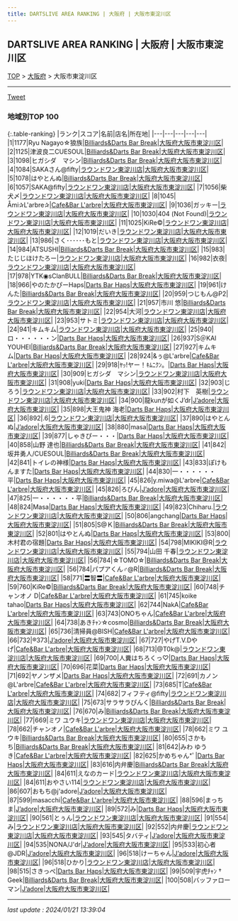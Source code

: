 ```yaml
---
title: DARTSLIVE AREA RANKING | 大阪府 | 大阪市東淀川区
---
```

## DARTSLIVE AREA RANKING | 大阪府 | 大阪市東淀川区

[TOP](/darts/rank/) > [大阪府](/darts/rank/大阪府/) > 大阪市東淀川区

___

<a href="https://twitter.com/share?ref_src=twsrc%5Etfw" data-text="DARTSLIVE AREA RANKING | 大阪府大阪市東淀川区" class="twitter-share-button" data-via="DARTSLIVE" data-hashtags="DARTSLIVE" data-related="DARTSLIVE" data-show-count="false">Tweet</a>

### 地域別TOP 100

{:.table-ranking}
|ランク|スコア|名前|店名|所在地|
|---|---|---|---|---|
|1|1177|Ryu Nagayo☆狼族|<a href="https://search.dartslive.com/jp/shop/73c87614982a36880d9b047a20a7ba1e">Billiards&Darts Bar Break</a>|<a href="/darts/rank/大阪府/大阪市東淀川区">大阪府大阪市東淀川区</a>|
|2|1125|津波良二CUESOUL|<a href="https://search.dartslive.com/jp/shop/73c87614982a36880d9b047a20a7ba1e">Billiards&Darts Bar Break</a>|<a href="/darts/rank/大阪府/大阪市東淀川区">大阪府大阪市東淀川区</a>|
|3|1098|ヒガシダ　マシン|<a href="https://search.dartslive.com/jp/shop/73c87614982a36880d9b047a20a7ba1e">Billiards&Darts Bar Break</a>|<a href="/darts/rank/大阪府/大阪市東淀川区">大阪府大阪市東淀川区</a>|
|4|1084|SAKAさん@fifty|<a href="https://search.dartslive.com/jp/shop/9a2ad7b58377a7150d9b047a20a7ba1e">ラウンドワン東淀川店</a>|<a href="/darts/rank/大阪府/大阪市東淀川区">大阪府大阪市東淀川区</a>|
|5|1078|はやとんぬ|<a href="https://search.dartslive.com/jp/shop/73c87614982a36880d9b047a20a7ba1e">Billiards&Darts Bar Break</a>|<a href="/darts/rank/大阪府/大阪市東淀川区">大阪府大阪市東淀川区</a>|
|6|1057|SAKA@fifty|<a href="https://search.dartslive.com/jp/shop/9a2ad7b58377a7150d9b047a20a7ba1e">ラウンドワン東淀川店</a>|<a href="/darts/rank/大阪府/大阪市東淀川区">大阪府大阪市東淀川区</a>|
|7|1056|柴犬〆|<a href="https://search.dartslive.com/jp/shop/9a2ad7b58377a7150d9b047a20a7ba1e">ラウンドワン東淀川店</a>|<a href="/darts/rank/大阪府/大阪市東淀川区">大阪府大阪市東淀川区</a>|
|8|1045|Åmi✰L&#x27;arbre✰|<a href="https://search.dartslive.com/jp/shop/adbbef8895b4b1000d9b047a20a7ba1e">Cafe&Bar L'arbre</a>|<a href="/darts/rank/大阪府/大阪市東淀川区">大阪府大阪市東淀川区</a>|
|9|1036|ガッキー|<a href="https://search.dartslive.com/jp/shop/9a2ad7b58377a7150d9b047a20a7ba1e">ラウンドワン東淀川店</a>|<a href="/darts/rank/大阪府/大阪市東淀川区">大阪府大阪市東淀川区</a>|
|10|1030|404 (Not Found)|<a href="https://search.dartslive.com/jp/shop/9a2ad7b58377a7150d9b047a20a7ba1e">ラウンドワン東淀川店</a>|<a href="/darts/rank/大阪府/大阪市東淀川区">大阪府大阪市東淀川区</a>|
|11|1025|KiRe©️|<a href="https://search.dartslive.com/jp/shop/9a2ad7b58377a7150d9b047a20a7ba1e">ラウンドワン東淀川店</a>|<a href="/darts/rank/大阪府/大阪市東淀川区">大阪府大阪市東淀川区</a>|
|12|1019|だいき|<a href="https://search.dartslive.com/jp/shop/9a2ad7b58377a7150d9b047a20a7ba1e">ラウンドワン東淀川店</a>|<a href="/darts/rank/大阪府/大阪市東淀川区">大阪府大阪市東淀川区</a>|
|13|986|さく･･････もと|<a href="https://search.dartslive.com/jp/shop/9a2ad7b58377a7150d9b047a20a7ba1e">ラウンドワン東淀川店</a>|<a href="/darts/rank/大阪府/大阪市東淀川区">大阪府大阪市東淀川区</a>|
|14|984|ATSUSHI|<a href="https://search.dartslive.com/jp/shop/73c87614982a36880d9b047a20a7ba1e">Billiards&Darts Bar Break</a>|<a href="/darts/rank/大阪府/大阪市東淀川区">大阪府大阪市東淀川区</a>|
|15|983|たじじほけたろー|<a href="https://search.dartslive.com/jp/shop/9a2ad7b58377a7150d9b047a20a7ba1e">ラウンドワン東淀川店</a>|<a href="/darts/rank/大阪府/大阪市東淀川区">大阪府大阪市東淀川区</a>|
|16|982|衣夜|<a href="https://search.dartslive.com/jp/shop/9a2ad7b58377a7150d9b047a20a7ba1e">ラウンドワン東淀川店</a>|<a href="/darts/rank/大阪府/大阪市東淀川区">大阪府大阪市東淀川区</a>|
|17|978|YTK◉sClanBULL|<a href="https://search.dartslive.com/jp/shop/73c87614982a36880d9b047a20a7ba1e">Billiards&Darts Bar Break</a>|<a href="/darts/rank/大阪府/大阪市東淀川区">大阪府大阪市東淀川区</a>|
|18|966|やのたかぴーHaps|<a href="https://search.dartslive.com/jp/shop/03264e0a0d1f1af0f454cb89828a1cfe">Darts Bar Haps</a>|<a href="/darts/rank/大阪府/大阪市東淀川区">大阪府大阪市東淀川区</a>|
|19|961|けんた|<a href="https://search.dartslive.com/jp/shop/73c87614982a36880d9b047a20a7ba1e">Billiards&Darts Bar Break</a>|<a href="/darts/rank/大阪府/大阪市東淀川区">大阪府大阪市東淀川区</a>|
|20|959|つじもん@P2|<a href="https://search.dartslive.com/jp/shop/9a2ad7b58377a7150d9b047a20a7ba1e">ラウンドワン東淀川店</a>|<a href="/darts/rank/大阪府/大阪市東淀川区">大阪府大阪市東淀川区</a>|
|21|957|市川 悠|<a href="https://search.dartslive.com/jp/shop/73c87614982a36880d9b047a20a7ba1e">Billiards&Darts Bar Break</a>|<a href="/darts/rank/大阪府/大阪市東淀川区">大阪府大阪市東淀川区</a>|
|22|954|大河|<a href="https://search.dartslive.com/jp/shop/9a2ad7b58377a7150d9b047a20a7ba1e">ラウンドワン東淀川店</a>|<a href="/darts/rank/大阪府/大阪市東淀川区">大阪府大阪市東淀川区</a>|
|23|953|サトミ|<a href="https://search.dartslive.com/jp/shop/9a2ad7b58377a7150d9b047a20a7ba1e">ラウンドワン東淀川店</a>|<a href="/darts/rank/大阪府/大阪市東淀川区">大阪府大阪市東淀川区</a>|
|24|941|キムキム|<a href="https://search.dartslive.com/jp/shop/9a2ad7b58377a7150d9b047a20a7ba1e">ラウンドワン東淀川店</a>|<a href="/darts/rank/大阪府/大阪市東淀川区">大阪府大阪市東淀川区</a>|
|25|940|ロ・・・・・・ン|<a href="https://search.dartslive.com/jp/shop/03264e0a0d1f1af0f454cb89828a1cfe">Darts Bar Haps</a>|<a href="/darts/rank/大阪府/大阪市東淀川区">大阪府大阪市東淀川区</a>|
|26|937|S＠KAI YOUHEI|<a href="https://search.dartslive.com/jp/shop/73c87614982a36880d9b047a20a7ba1e">Billiards&Darts Bar Break</a>|<a href="/darts/rank/大阪府/大阪市東淀川区">大阪府大阪市東淀川区</a>|
|27|927|キムキム|<a href="https://search.dartslive.com/jp/shop/03264e0a0d1f1af0f454cb89828a1cfe">Darts Bar Haps</a>|<a href="/darts/rank/大阪府/大阪市東淀川区">大阪府大阪市東淀川区</a>|
|28|924|&amp;ぅ@L&#x27;arbre|<a href="https://search.dartslive.com/jp/shop/adbbef8895b4b1000d9b047a20a7ba1e">Cafe&Bar L'arbre</a>|<a href="/darts/rank/大阪府/大阪市東淀川区">大阪府大阪市東淀川区</a>|
|29|918|ﾔｯ!ヤー！ｷﾑﾆｸﾝ。|<a href="https://search.dartslive.com/jp/shop/03264e0a0d1f1af0f454cb89828a1cfe">Darts Bar Haps</a>|<a href="/darts/rank/大阪府/大阪市東淀川区">大阪府大阪市東淀川区</a>|
|30|909|ヒガシダ　マシン|<a href="https://search.dartslive.com/jp/shop/9a2ad7b58377a7150d9b047a20a7ba1e">ラウンドワン東淀川店</a>|<a href="/darts/rank/大阪府/大阪市東淀川区">大阪府大阪市東淀川区</a>|
|31|908|yuki|<a href="https://search.dartslive.com/jp/shop/03264e0a0d1f1af0f454cb89828a1cfe">Darts Bar Haps</a>|<a href="/darts/rank/大阪府/大阪市東淀川区">大阪府大阪市東淀川区</a>|
|32|903|じろう|<a href="https://search.dartslive.com/jp/shop/9a2ad7b58377a7150d9b047a20a7ba1e">ラウンドワン東淀川店</a>|<a href="/darts/rank/大阪府/大阪市東淀川区">大阪府大阪市東淀川区</a>|
|33|902|村下　英樹|<a href="https://search.dartslive.com/jp/shop/9a2ad7b58377a7150d9b047a20a7ba1e">ラウンドワン東淀川店</a>|<a href="/darts/rank/大阪府/大阪市東淀川区">大阪府大阪市東淀川区</a>|
|34|900|龍kunが如くJ’dr|<a href="https://search.dartslive.com/jp/shop/17bcc99195248e1e58d385ea46352d8f">J’adore</a>|<a href="/darts/rank/大阪府/大阪市東淀川区">大阪府大阪市東淀川区</a>|
|35|898|大王鬼神 海老|<a href="https://search.dartslive.com/jp/shop/03264e0a0d1f1af0f454cb89828a1cfe">Darts Bar Haps</a>|<a href="/darts/rank/大阪府/大阪市東淀川区">大阪府大阪市東淀川区</a>|
|36|892|.6|<a href="https://search.dartslive.com/jp/shop/9a2ad7b58377a7150d9b047a20a7ba1e">ラウンドワン東淀川店</a>|<a href="/darts/rank/大阪府/大阪市東淀川区">大阪府大阪市東淀川区</a>|
|37|890|はやとんぬ|<a href="https://search.dartslive.com/jp/shop/17bcc99195248e1e58d385ea46352d8f">J’adore</a>|<a href="/darts/rank/大阪府/大阪市東淀川区">大阪府大阪市東淀川区</a>|
|38|880|masa|<a href="https://search.dartslive.com/jp/shop/03264e0a0d1f1af0f454cb89828a1cfe">Darts Bar Haps</a>|<a href="/darts/rank/大阪府/大阪市東淀川区">大阪府大阪市東淀川区</a>|
|39|877|しゃきぴー・・・|<a href="https://search.dartslive.com/jp/shop/03264e0a0d1f1af0f454cb89828a1cfe">Darts Bar Haps</a>|<a href="/darts/rank/大阪府/大阪市東淀川区">大阪府大阪市東淀川区</a>|
|40|858|山野 達也|<a href="https://search.dartslive.com/jp/shop/73c87614982a36880d9b047a20a7ba1e">Billiards&Darts Bar Break</a>|<a href="/darts/rank/大阪府/大阪市東淀川区">大阪府大阪市東淀川区</a>|
|41|842|坂井勇人/CUESOUL|<a href="https://search.dartslive.com/jp/shop/73c87614982a36880d9b047a20a7ba1e">Billiards&Darts Bar Break</a>|<a href="/darts/rank/大阪府/大阪市東淀川区">大阪府大阪市東淀川区</a>|
|42|841|トイレの神様|<a href="https://search.dartslive.com/jp/shop/03264e0a0d1f1af0f454cb89828a1cfe">Darts Bar Haps</a>|<a href="/darts/rank/大阪府/大阪市東淀川区">大阪府大阪市東淀川区</a>|
|43|833|ぽけもんますた|<a href="https://search.dartslive.com/jp/shop/03264e0a0d1f1af0f454cb89828a1cfe">Darts Bar Haps</a>|<a href="/darts/rank/大阪府/大阪市東淀川区">大阪府大阪市東淀川区</a>|
|44|830|一・・・・・・平|<a href="https://search.dartslive.com/jp/shop/03264e0a0d1f1af0f454cb89828a1cfe">Darts Bar Haps</a>|<a href="/darts/rank/大阪府/大阪市東淀川区">大阪府大阪市東淀川区</a>|
|45|826|y.miwa@L&#x27;arbre|<a href="https://search.dartslive.com/jp/shop/adbbef8895b4b1000d9b047a20a7ba1e">Cafe&Bar L'arbre</a>|<a href="/darts/rank/大阪府/大阪市東淀川区">大阪府大阪市東淀川区</a>|
|45|826|ろびん|<a href="https://search.dartslive.com/jp/shop/17bcc99195248e1e58d385ea46352d8f">J’adore</a>|<a href="/darts/rank/大阪府/大阪市東淀川区">大阪府大阪市東淀川区</a>|
|47|825|一・・・・・・平|<a href="https://search.dartslive.com/jp/shop/73c87614982a36880d9b047a20a7ba1e">Billiards&Darts Bar Break</a>|<a href="/darts/rank/大阪府/大阪市東淀川区">大阪府大阪市東淀川区</a>|
|48|824|Masa|<a href="https://search.dartslive.com/jp/shop/03264e0a0d1f1af0f454cb89828a1cfe">Darts Bar Haps</a>|<a href="/darts/rank/大阪府/大阪市東淀川区">大阪府大阪市東淀川区</a>|
|49|823|Chiharu.|<a href="https://search.dartslive.com/jp/shop/9a2ad7b58377a7150d9b047a20a7ba1e">ラウンドワン東淀川店</a>|<a href="/darts/rank/大阪府/大阪市東淀川区">大阪府大阪市東淀川区</a>|
|50|806|angchang|<a href="https://search.dartslive.com/jp/shop/03264e0a0d1f1af0f454cb89828a1cfe">Darts Bar Haps</a>|<a href="/darts/rank/大阪府/大阪市東淀川区">大阪府大阪市東淀川区</a>|
|51|805|S@Ｋ|<a href="https://search.dartslive.com/jp/shop/73c87614982a36880d9b047a20a7ba1e">Billiards&Darts Bar Break</a>|<a href="/darts/rank/大阪府/大阪市東淀川区">大阪府大阪市東淀川区</a>|
|52|801|はやとんぬ|<a href="https://search.dartslive.com/jp/shop/03264e0a0d1f1af0f454cb89828a1cfe">Darts Bar Haps</a>|<a href="/darts/rank/大阪府/大阪市東淀川区">大阪府大阪市東淀川区</a>|
|53|800|木村君の宿題|<a href="https://search.dartslive.com/jp/shop/03264e0a0d1f1af0f454cb89828a1cfe">Darts Bar Haps</a>|<a href="/darts/rank/大阪府/大阪市東淀川区">大阪府大阪市東淀川区</a>|
|54|798|MIKIKI@R|<a href="https://search.dartslive.com/jp/shop/9a2ad7b58377a7150d9b047a20a7ba1e">ラウンドワン東淀川店</a>|<a href="/darts/rank/大阪府/大阪市東淀川区">大阪府大阪市東淀川区</a>|
|55|794|山田 千春|<a href="https://search.dartslive.com/jp/shop/9a2ad7b58377a7150d9b047a20a7ba1e">ラウンドワン東淀川店</a>|<a href="/darts/rank/大阪府/大阪市東淀川区">大阪府大阪市東淀川区</a>|
|56|784|☆TOMO☆|<a href="https://search.dartslive.com/jp/shop/73c87614982a36880d9b047a20a7ba1e">Billiards&Darts Bar Break</a>|<a href="/darts/rank/大阪府/大阪市東淀川区">大阪府大阪市東淀川区</a>|
|56|784|パプアくん♂@R|<a href="https://search.dartslive.com/jp/shop/73c87614982a36880d9b047a20a7ba1e">Billiards&Darts Bar Break</a>|<a href="/darts/rank/大阪府/大阪市東淀川区">大阪府大阪市東淀川区</a>|
|58|771|〓智〓|<a href="https://search.dartslive.com/jp/shop/adbbef8895b4b1000d9b047a20a7ba1e">Cafe&Bar L'arbre</a>|<a href="/darts/rank/大阪府/大阪市東淀川区">大阪府大阪市東淀川区</a>|
|59|760|KiRe©️|<a href="https://search.dartslive.com/jp/shop/73c87614982a36880d9b047a20a7ba1e">Billiards&Darts Bar Break</a>|<a href="/darts/rank/大阪府/大阪市東淀川区">大阪府大阪市東淀川区</a>|
|60|748|チャンオノ D|<a href="https://search.dartslive.com/jp/shop/adbbef8895b4b1000d9b047a20a7ba1e">Cafe&Bar L'arbre</a>|<a href="/darts/rank/大阪府/大阪市東淀川区">大阪府大阪市東淀川区</a>|
|61|745|koike tahao|<a href="https://search.dartslive.com/jp/shop/03264e0a0d1f1af0f454cb89828a1cfe">Darts Bar Haps</a>|<a href="/darts/rank/大阪府/大阪市東淀川区">大阪府大阪市東淀川区</a>|
|62|744|NakA|<a href="https://search.dartslive.com/jp/shop/adbbef8895b4b1000d9b047a20a7ba1e">Cafe&Bar L'arbre</a>|<a href="/darts/rank/大阪府/大阪市東淀川区">大阪府大阪市東淀川区</a>|
|63|743|ONOちゃん|<a href="https://search.dartslive.com/jp/shop/adbbef8895b4b1000d9b047a20a7ba1e">Cafe&Bar L'arbre</a>|<a href="/darts/rank/大阪府/大阪市東淀川区">大阪府大阪市東淀川区</a>|
|64|738|あきﾁｬﾝ☆cosmo|<a href="https://search.dartslive.com/jp/shop/73c87614982a36880d9b047a20a7ba1e">Billiards&Darts Bar Break</a>|<a href="/darts/rank/大阪府/大阪市東淀川区">大阪府大阪市東淀川区</a>|
|65|736|清掃員@BISH|<a href="https://search.dartslive.com/jp/shop/adbbef8895b4b1000d9b047a20a7ba1e">Cafe&Bar L'arbre</a>|<a href="/darts/rank/大阪府/大阪市東淀川区">大阪府大阪市東淀川区</a>|
|66|732|®373|<a href="https://search.dartslive.com/jp/shop/17bcc99195248e1e58d385ea46352d8f">J’adore</a>|<a href="/darts/rank/大阪府/大阪市東淀川区">大阪府大阪市東淀川区</a>|
|67|727|やげT.V.Dやげ|<a href="https://search.dartslive.com/jp/shop/adbbef8895b4b1000d9b047a20a7ba1e">Cafe&Bar L'arbre</a>|<a href="/darts/rank/大阪府/大阪市東淀川区">大阪府大阪市東淀川区</a>|
|68|713|@T0k@|<a href="https://search.dartslive.com/jp/shop/9a2ad7b58377a7150d9b047a20a7ba1e">ラウンドワン東淀川店</a>|<a href="/darts/rank/大阪府/大阪市東淀川区">大阪府大阪市東淀川区</a>|
|69|700|人糞はちろくっ♡|<a href="https://search.dartslive.com/jp/shop/03264e0a0d1f1af0f454cb89828a1cfe">Darts Bar Haps</a>|<a href="/darts/rank/大阪府/大阪市東淀川区">大阪府大阪市東淀川区</a>|
|70|696|花菜|<a href="https://search.dartslive.com/jp/shop/03264e0a0d1f1af0f454cb89828a1cfe">Darts Bar Haps</a>|<a href="/darts/rank/大阪府/大阪市東淀川区">大阪府大阪市東淀川区</a>|
|71|692|ヤノンザメ|<a href="https://search.dartslive.com/jp/shop/03264e0a0d1f1af0f454cb89828a1cfe">Darts Bar Haps</a>|<a href="/darts/rank/大阪府/大阪市東淀川区">大阪府大阪市東淀川区</a>|
|72|691|カノン@L&#x27;arbre|<a href="https://search.dartslive.com/jp/shop/adbbef8895b4b1000d9b047a20a7ba1e">Cafe&Bar L'arbre</a>|<a href="/darts/rank/大阪府/大阪市東淀川区">大阪府大阪市東淀川区</a>|
|73|685|T|<a href="https://search.dartslive.com/jp/shop/adbbef8895b4b1000d9b047a20a7ba1e">Cafe&Bar L'arbre</a>|<a href="/darts/rank/大阪府/大阪市東淀川区">大阪府大阪市東淀川区</a>|
|74|682|フィフティ@fifty|<a href="https://search.dartslive.com/jp/shop/9a2ad7b58377a7150d9b047a20a7ba1e">ラウンドワン東淀川店</a>|<a href="/darts/rank/大阪府/大阪市東淀川区">大阪府大阪市東淀川区</a>|
|75|673|サラサラぴんく|<a href="https://search.dartslive.com/jp/shop/73c87614982a36880d9b047a20a7ba1e">Billiards&Darts Bar Break</a>|<a href="/darts/rank/大阪府/大阪市東淀川区">大阪府大阪市東淀川区</a>|
|76|670|み|<a href="https://search.dartslive.com/jp/shop/73c87614982a36880d9b047a20a7ba1e">Billiards&Darts Bar Break</a>|<a href="/darts/rank/大阪府/大阪市東淀川区">大阪府大阪市東淀川区</a>|
|77|669|ミワ ユウキ|<a href="https://search.dartslive.com/jp/shop/9a2ad7b58377a7150d9b047a20a7ba1e">ラウンドワン東淀川店</a>|<a href="/darts/rank/大阪府/大阪市東淀川区">大阪府大阪市東淀川区</a>|
|78|662|チャンオノ|<a href="https://search.dartslive.com/jp/shop/adbbef8895b4b1000d9b047a20a7ba1e">Cafe&Bar L'arbre</a>|<a href="/darts/rank/大阪府/大阪市東淀川区">大阪府大阪市東淀川区</a>|
|78|662|ミワ ユウキ|<a href="https://search.dartslive.com/jp/shop/73c87614982a36880d9b047a20a7ba1e">Billiards&Darts Bar Break</a>|<a href="/darts/rank/大阪府/大阪市東淀川区">大阪府大阪市東淀川区</a>|
|80|655|さかもち|<a href="https://search.dartslive.com/jp/shop/73c87614982a36880d9b047a20a7ba1e">Billiards&Darts Bar Break</a>|<a href="/darts/rank/大阪府/大阪市東淀川区">大阪府大阪市東淀川区</a>|
|81|642|みわ ゆうき|<a href="https://search.dartslive.com/jp/shop/adbbef8895b4b1000d9b047a20a7ba1e">Cafe&Bar L'arbre</a>|<a href="/darts/rank/大阪府/大阪市東淀川区">大阪府大阪市東淀川区</a>|
|82|625|かめちゃん*ﾟ|<a href="https://search.dartslive.com/jp/shop/03264e0a0d1f1af0f454cb89828a1cfe">Darts Bar Haps</a>|<a href="/darts/rank/大阪府/大阪市東淀川区">大阪府大阪市東淀川区</a>|
|83|616|内弁慶|<a href="https://search.dartslive.com/jp/shop/73c87614982a36880d9b047a20a7ba1e">Billiards&Darts Bar Break</a>|<a href="/darts/rank/大阪府/大阪市東淀川区">大阪府大阪市東淀川区</a>|
|84|611|えなのカード|<a href="https://search.dartslive.com/jp/shop/9a2ad7b58377a7150d9b047a20a7ba1e">ラウンドワン東淀川店</a>|<a href="/darts/rank/大阪府/大阪市東淀川区">大阪府大阪市東淀川区</a>|
|84|611|おやさい114|<a href="https://search.dartslive.com/jp/shop/9a2ad7b58377a7150d9b047a20a7ba1e">ラウンドワン東淀川店</a>|<a href="/darts/rank/大阪府/大阪市東淀川区">大阪府大阪市東淀川区</a>|
|86|607|おもち@j&#x27;adore|<a href="https://search.dartslive.com/jp/shop/17bcc99195248e1e58d385ea46352d8f">J’adore</a>|<a href="/darts/rank/大阪府/大阪市東淀川区">大阪府大阪市東淀川区</a>|
|87|599|masacchi|<a href="https://search.dartslive.com/jp/shop/adbbef8895b4b1000d9b047a20a7ba1e">Cafe&Bar L'arbre</a>|<a href="/darts/rank/大阪府/大阪市東淀川区">大阪府大阪市東淀川区</a>|
|88|596|まっちま|<a href="https://search.dartslive.com/jp/shop/17bcc99195248e1e58d385ea46352d8f">J’adore</a>|<a href="/darts/rank/大阪府/大阪市東淀川区">大阪府大阪市東淀川区</a>|
|89|572|み|<a href="https://search.dartslive.com/jp/shop/03264e0a0d1f1af0f454cb89828a1cfe">Darts Bar Haps</a>|<a href="/darts/rank/大阪府/大阪市東淀川区">大阪府大阪市東淀川区</a>|
|90|561|とぅん|<a href="https://search.dartslive.com/jp/shop/9a2ad7b58377a7150d9b047a20a7ba1e">ラウンドワン東淀川店</a>|<a href="/darts/rank/大阪府/大阪市東淀川区">大阪府大阪市東淀川区</a>|
|91|554|み|<a href="https://search.dartslive.com/jp/shop/9a2ad7b58377a7150d9b047a20a7ba1e">ラウンドワン東淀川店</a>|<a href="/darts/rank/大阪府/大阪市東淀川区">大阪府大阪市東淀川区</a>|
|92|552|内弁慶|<a href="https://search.dartslive.com/jp/shop/9a2ad7b58377a7150d9b047a20a7ba1e">ラウンドワン東淀川店</a>|<a href="/darts/rank/大阪府/大阪市東淀川区">大阪府大阪市東淀川区</a>|
|93|545|タバティ|<a href="https://search.dartslive.com/jp/shop/17bcc99195248e1e58d385ea46352d8f">J’adore</a>|<a href="/darts/rank/大阪府/大阪市東淀川区">大阪府大阪市東淀川区</a>|
|94|535|NONA/J&#x27;dr|<a href="https://search.dartslive.com/jp/shop/17bcc99195248e1e58d385ea46352d8f">J’adore</a>|<a href="/darts/rank/大阪府/大阪市東淀川区">大阪府大阪市東淀川区</a>|
|95|533|初心者@JDR|<a href="https://search.dartslive.com/jp/shop/17bcc99195248e1e58d385ea46352d8f">J’adore</a>|<a href="/darts/rank/大阪府/大阪市東淀川区">大阪府大阪市東淀川区</a>|
|96|518|けーちゃん|<a href="https://search.dartslive.com/jp/shop/17bcc99195248e1e58d385ea46352d8f">J’adore</a>|<a href="/darts/rank/大阪府/大阪市東淀川区">大阪府大阪市東淀川区</a>|
|96|518|ひかり|<a href="https://search.dartslive.com/jp/shop/9a2ad7b58377a7150d9b047a20a7ba1e">ラウンドワン東淀川店</a>|<a href="/darts/rank/大阪府/大阪市東淀川区">大阪府大阪市東淀川区</a>|
|98|515|さきっぺ|<a href="https://search.dartslive.com/jp/shop/03264e0a0d1f1af0f454cb89828a1cfe">Darts Bar Haps</a>|<a href="/darts/rank/大阪府/大阪市東淀川区">大阪府大阪市東淀川区</a>|
|99|509|宇虎ﾁｬﾝ † Geek|<a href="https://search.dartslive.com/jp/shop/73c87614982a36880d9b047a20a7ba1e">Billiards&Darts Bar Break</a>|<a href="/darts/rank/大阪府/大阪市東淀川区">大阪府大阪市東淀川区</a>|
|100|508|バッファローマン|<a href="https://search.dartslive.com/jp/shop/17bcc99195248e1e58d385ea46352d8f">J’adore</a>|<a href="/darts/rank/大阪府/大阪市東淀川区">大阪府大阪市東淀川区</a>|



___

_last update : 2024/01/21 13:39:04_


<script src="https://cdnjs.cloudflare.com/ajax/libs/jquery/3.6.1/jquery.min.js" integrity="sha512-aVKKRRi/Q/YV+4mjoKBsE4x3H+BkegoM/em46NNlCqNTmUYADjBbeNefNxYV7giUp0VxICtqdrbqU7iVaeZNXA==" crossorigin="anonymous" referrerpolicy="no-referrer"></script>
<script src="https://cdnjs.cloudflare.com/ajax/libs/jquery.tablesorter/2.31.3/js/jquery.tablesorter.min.js" integrity="sha512-qzgd5cYSZcosqpzpn7zF2ZId8f/8CHmFKZ8j7mU4OUXTNRd5g+ZHBPsgKEwoqxCtdQvExE5LprwwPAgoicguNg==" crossorigin="anonymous" referrerpolicy="no-referrer"></script>
<link rel="stylesheet" href="https://cdnjs.cloudflare.com/ajax/libs/jquery.tablesorter/2.31.3/css/theme.default.min.css" integrity="sha512-wghhOJkjQX0Lh3NSWvNKeZ0ZpNn+SPVXX1Qyc9OCaogADktxrBiBdKGDoqVUOyhStvMBmJQ8ZdMHiR3wuEq8+w==" crossorigin="anonymous" referrerpolicy="no-referrer" />
<script>
$(function() {
    $(".table-ranking").tablesorter({sortList:[[0, 0]]});
});
</script>

<script async src="https://platform.twitter.com/widgets.js" charset="utf-8"></script>